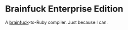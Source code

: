 Brainfuck Enterprise Edition
============================

A [brainfuck](http://en.wikipedia.org/wiki/Brainfuck)-to-Ruby compiler. Just because I can.
